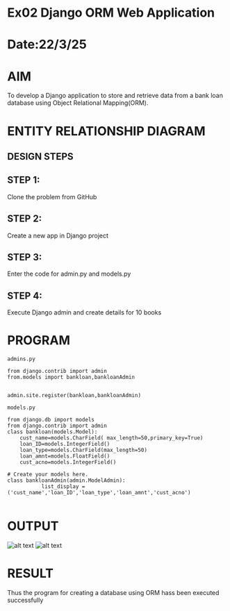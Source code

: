 # Ex02 Django ORM Web Application
# Date:22/3/25
# AIM
To develop a Django application to store and retrieve data from a bank loan database using Object Relational Mapping(ORM).

# ENTITY RELATIONSHIP DIAGRAM
## DESIGN STEPS
## STEP 1:
Clone the problem from GitHub

## STEP 2:
Create a new app in Django project

## STEP 3:
Enter the code for admin.py and models.py

## STEP 4:
Execute Django admin and create details for 10 books

# PROGRAM


```
admins.py

from django.contrib import admin
from.models import bankloan,bankloanAdmin


admin.site.register(bankloan,bankloanAdmin)
```

```
models.py 

from django.db import models
from django.contrib import admin
class bankloan(models.Model):
    cust_name=models.CharField( max_length=50,primary_key=True)
    loan_ID=models.IntegerField()
    loan_type=models.CharField(max_length=50)
    loan_amnt=models.FloatField()
    cust_acno=models.IntegerField()
           
# Create your models here.
class bankloanAdmin(admin.ModelAdmin):
           list_display = ('cust_name','loan_ID','loan_type','loan_amnt','cust_acno')


```
# OUTPUT
![alt text](3f47074fc37d462b700756cab0036666_Screenshot%202025-03-22%20091035.png)
![alt text](035b12c975deda7232d50dac5e18dab5_Screenshot%202025-03-22%20092441.png)
# RESULT
Thus the program for creating a database using ORM hass been executed successfully
